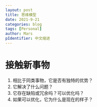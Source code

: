 ```yaml
---
layout: post
title: 思维模型
date: 2021-9-21
categories: blog
tags: [Personal]
author: Mars
pIdentifier: 中文缩进
---
```


# 接触新事物

1. 相比于同类事物，它是否有独特的优势？
2. 它解决了什么问题？
3. 它存在缺陷或冗余吗？可以优化吗？
4. 如果可以优化，它为什么是现在的样子？